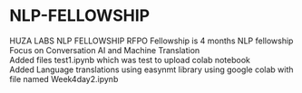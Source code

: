 # NLP-FELLOWSHIP</br>
HUZA LABS NLP FELLOWSHIP RFPO
Fellowship is 4 months NLP fellowship </br>
Focus on Conversation AI and Machine Translation</br>
Added files test1.ipynb which was test to upload colab notebook</br>
Added Language translations using easynmt library using google colab with file named Week4day2.ipynb


